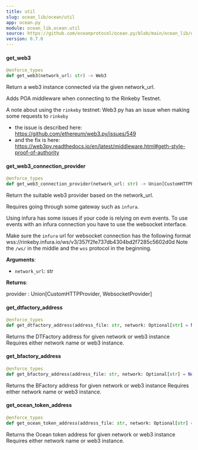 ```yaml
---
title: util
slug: ocean_lib/ocean/util
app: ocean.py
module: ocean_lib.ocean.util
source: https://github.com/oceanprotocol/ocean.py/blob/main/ocean_lib/ocean/util.py
version: 0.7.0
---
```

#### get\_web3

```python
@enforce_types
def get_web3(network_url: str) -> Web3
```

Return a web3 instance connected via the given network_url.

Adds POA middleware when connecting to the Rinkeby Testnet.

A note about using the `rinkeby` testnet:
Web3 py has an issue when making some requests to `rinkeby`
- the issue is described here: https://github.com/ethereum/web3.py/issues/549
- and the fix is here: https://web3py.readthedocs.io/en/latest/middleware.html#geth-style-proof-of-authority

#### get\_web3\_connection\_provider

```python
@enforce_types
def get_web3_connection_provider(network_url: str) -> Union[CustomHTTPProvider, WebsocketProvider]
```

Return the suitable web3 provider based on the network_url.

Requires going through some gateway such as `infura`.

Using infura has some issues if your code is relying on evm events.
To use events with an infura connection you have to use the websocket interface.

Make sure the `infura` url for websocket connection has the following format
wss://rinkeby.infura.io/ws/v3/357f2fe737db4304bd2f7285c5602d0d
Note the `/ws/` in the middle and the `wss` protocol in the beginning.

**Arguments**:

- `network_url`: str

**Returns**:

provider : Union[CustomHTTPProvider, WebsocketProvider]

#### get\_dtfactory\_address

```python
@enforce_types
def get_dtfactory_address(address_file: str, network: Optional[str] = None, web3: Optional[Web3] = None) -> str
```

Returns the DTFactory address for given network or web3 instance
Requires either network name or web3 instance.

#### get\_bfactory\_address

```python
@enforce_types
def get_bfactory_address(address_file: str, network: Optional[str] = None, web3: Optional[Web3] = None) -> str
```

Returns the BFactory address for given network or web3 instance
Requires either network name or web3 instance.

#### get\_ocean\_token\_address

```python
@enforce_types
def get_ocean_token_address(address_file: str, network: Optional[str] = None, web3: Optional[Web3] = None) -> str
```

Returns the Ocean token address for given network or web3 instance
Requires either network name or web3 instance.

